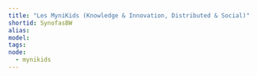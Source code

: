 ```yaml
---
title: "Les MyniKids (Knowledge & Innovation, Distributed & Social)"
shortid: SynofasBW
alias:
model:
tags:
node: 
  - mynikids
---
```

